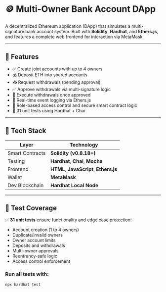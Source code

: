 # 🪙 Multi-Owner Bank Account DApp

A decentralized Ethereum application (DApp) that simulates a multi-signature bank account system. Built with **Solidity**, **Hardhat**, and **Ethers.js**, and features a complete web frontend for interaction via MetaMask.

---

## 🚀 Features

- ✅ Create joint accounts with up to 4 owners  
- 💰 Deposit ETH into shared accounts  
- 📥 Request withdrawals (pending approval)  
- ✅ Approve withdrawals via multi-signature logic  
- 💸 Execute withdrawals once approved  
- 📜 Real-time event logging via Ethers.js  
- 🔐 Role-based access control and secure smart contract logic  
- 🧪 31 unit tests using Hardhat + Chai  

---

## 🧰 Tech Stack

| Layer           | Technology                            |
|------------------|----------------------------------------|
| Smart Contracts  | **Solidity (v0.8.18+)**                |
| Testing          | **Hardhat**, **Chai**, **Mocha**       |
| Frontend         | **HTML**, **JavaScript**, **Ethers.js**|
| Wallet           | **MetaMask**                          |
| Dev Blockchain   | **Hardhat Local Node**                |

---

## 🧪 Test Coverage

✅ **31 unit tests** ensure functionality and edge case protection:

- Account creation (1 to 4 owners)  
- Duplicate/invalid owners  
- Owner account limits  
- Deposits and withdrawals  
- Multi-owner approvals  
- Reentrancy-safe logic  
- Access control enforcement  

### Run all tests with:

```bash
npx hardhat test
